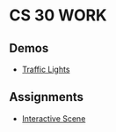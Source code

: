 # CS 30 WORK

## Demos
- [Traffic Lights](traffic-lights)

## Assignments
- [Interactive Scene](interactive-scene)